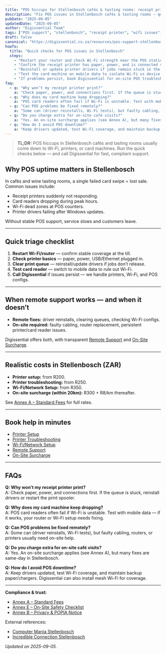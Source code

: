 ```yaml
---
title: "POS hiccups for Stellenbosch cafés & tasting rooms: receipt printers, Wi-Fi & card readers"
description: "Fix POS issues in Stellenbosch cafés & tasting rooms — quick checks for printers, Wi-Fi drops, and card machines, plus when to call on-site IT help."
pubDate: "2025-09-05"
updatedDate: "2025-09-05"
author: "Digissential Team"
tags: ["POS support", "stellenbosch", "receipt printer", "wifi issues", "card reader"]
draft: false
canonical: "https://digissential.co.za/resources/pos-support-stellenbosch-cafes-tasting-rooms/"
howTo:
  title: "Quick checks for POS issues in Stellenbosch"
  steps:
    - "Restart your router and check Wi-Fi strength near the POS station."
    - "Confirm the receipt printer has paper, power, and is connected via USB/Ethernet."
    - "Reinstall or update printer drivers if jobs remain stuck in the queue."
    - "Test the card machine on mobile data to isolate Wi-Fi vs device issues."
    - "If problems persist, book Digissential for on-site POS troubleshooting."
faq:
  - q: "Why won’t my receipt printer print?"
    a: "Check paper, power, and connections first. If the queue is stuck, reinstall drivers or restart the print spooler."
  - q: "Why does my card machine keep dropping?"
    a: "POS card readers often fail if Wi-Fi is unstable. Test with mobile data — if it works, your router or Wi-Fi setup needs fixing."
  - q: "Can POS problems be fixed remotely?"
    a: "Some can (driver reinstalls, Wi-Fi tests), but faulty cabling, routers, or printers usually need on-site help."
  - q: "Do you charge extra for on-site café visits?"
    a: "Yes. An on-site surcharge applies (see Annex A), but many fixes are same-day in Stellenbosch."
  - q: "How do I avoid POS downtime?"
    a: "Keep drivers updated, test Wi-Fi coverage, and maintain backup paper/chargers. Digissential can also install mesh Wi-Fi for coverage."
---
```


> **TL;DR:** POS hiccups in Stellenbosch cafés and tasting rooms usually come down to Wi-Fi, printers, or card machines. Run the quick checks below — and call Digissential for fast, compliant support.

## Why POS uptime matters in Stellenbosch

In cafés and wine tasting rooms, a single failed card swipe = lost sale. Common issues include:
- Receipt printers suddenly not responding.  
- Card readers dropping during peak hours.  
- Wi-Fi dead zones at POS counters.  
- Printer drivers failing after Windows updates.  

Without stable POS support, service slows and customers leave.

---

## Quick triage checklist

1. **Restart Wi-Fi/router** — confirm stable coverage at the till.  
2. **Check printer basics** — paper, power, USB/Ethernet plugged in.  
3. **Clear print queue** — reinstall/update drivers if jobs don’t release.  
4. **Test card reader** — switch to mobile data to rule out Wi-Fi.  
5. **Call Digissential** if issues persist — we handle printers, Wi-Fi, and POS configs.  

---

## When remote support works — and when it doesn’t

- **Remote fixes:** driver reinstalls, clearing queues, checking Wi-Fi configs.  
- **On-site required:** faulty cabling, router replacement, persistent printer/card reader issues.  

Digissential offers both, with transparent [Remote Support](/services/remote-support-setup/) and [On-Site Surcharge](/legal/standard-fees/).

---

## Realistic costs in Stellenbosch (ZAR)

- **Printer setup:** from R200.  
- **Printer troubleshooting:** from R250.  
- **Wi-Fi/Network Setup:** from R350.  
- **On-site surcharge (within 20km):** R300 + R8/km thereafter.  

See [Annex A – Standard Fees](/legal/standard-fees/) for full rates.  

---

## Book help in minutes

- [Printer Setup](/services/printer-setup/)  
- [Printer Troubleshooting](/services/printer-troubleshooting/)  
- [Wi-Fi/Network Setup](/services/wifi-network-setup/)  
- [Remote Support](/services/remote-support-setup/)  
- [On-Site Surcharge](/legal/standard-fees/)  

---

## FAQs

**Q: Why won’t my receipt printer print?**  
A: Check paper, power, and connections first. If the queue is stuck, reinstall drivers or restart the print spooler.

**Q: Why does my card machine keep dropping?**  
A: POS card readers often fail if Wi-Fi is unstable. Test with mobile data — if it works, your router or Wi-Fi setup needs fixing.

**Q: Can POS problems be fixed remotely?**  
A: Some can (driver reinstalls, Wi-Fi tests), but faulty cabling, routers, or printers usually need on-site help.

**Q: Do you charge extra for on-site café visits?**  
A: Yes. An on-site surcharge applies (see Annex A), but many fixes are same-day in Stellenbosch.

**Q: How do I avoid POS downtime?**  
A: Keep drivers updated, test Wi-Fi coverage, and maintain backup paper/chargers. Digissential can also install mesh Wi-Fi for coverage.

---

**Compliance & trust:**  
- [Annex A – Standard Fees](/legal/standard-fees/)  
- [Annex E – On-Site Safety Checklist](/legal/on-site-safety-checklist/)  
- [Annex B – Privacy & POPIA Notice](/legal/privacy-popia-processing-notice/)  

External references:  
- [Computer Mania Stellenbosch](https://www.computermania.co.za/store/computer-mania-stellenbosch?utm_source=chatgpt.com)  
- [Incredible Connection Stellenbosch](https://www.incredible.co.za/store/stellenbosch?utm_source=chatgpt.com)  

*Updated on 2025-09-05.*
